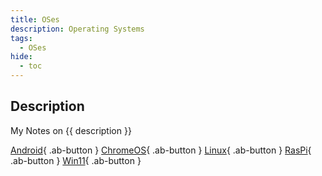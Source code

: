 ```yaml
---
title: OSes
description: Operating Systems
tags:
  - OSes
hide:
  - toc
---
```


## Description

My Notes on {{ description }}

<div class="ab-buttons grid" markdown> 

[Android](android/){ .ab-button }
[ChromeOS](chromeos/){ .ab-button }
[Linux](linux/){ .ab-button }
[RasPi](raspi/){ .ab-button }
[Win11](win11/wsl2/){ .ab-button }

</div>